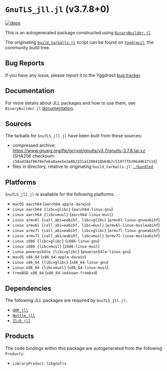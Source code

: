 # `GnuTLS_jll.jl` (v3.7.8+0)

[![deps](https://juliahub.com/docs/GnuTLS_jll/deps.svg)](https://juliahub.com/ui/Packages/GnuTLS_jll/YANfP?page=2)

This is an autogenerated package constructed using [`BinaryBuilder.jl`](https://github.com/JuliaPackaging/BinaryBuilder.jl).

The originating [`build_tarballs.jl`](https://github.com/JuliaPackaging/Yggdrasil/blob/8fff4ac53ebaa23ad61ee35264cbff783d9c2d71/G/GnuTLS/build_tarballs.jl) script can be found on [`Yggdrasil`](https://github.com/JuliaPackaging/Yggdrasil/), the community build tree.

## Bug Reports

If you have any issue, please report it to the Yggdrasil [bug tracker](https://github.com/JuliaPackaging/Yggdrasil/issues).

## Documentation

For more details about JLL packages and how to use them, see `BinaryBuilder.jl` [documentation](https://docs.binarybuilder.org/stable/jll/).

## Sources

The tarballs for `GnuTLS_jll.jl` have been built from these sources:

* compressed archive: https://www.gnupg.org/ftp/gcrypt/gnutls/v3.7/gnutls-3.7.8.tar.xz (SHA256 checksum: `c58ad39af0670efe6a8aee5e3a8b2331a1200418b64b7c51977fb396d4617114`)
* files in directory, relative to originating `build_tarballs.jl`: [`./bundled`](https://github.com/JuliaPackaging/Yggdrasil/tree/8fff4ac53ebaa23ad61ee35264cbff783d9c2d71/G/GnuTLS/bundled)

## Platforms

`GnuTLS_jll.jl` is available for the following platforms:

* `macOS aarch64` (`aarch64-apple-darwin`)
* `Linux aarch64 {libc=glibc}` (`aarch64-linux-gnu`)
* `Linux aarch64 {libc=musl}` (`aarch64-linux-musl`)
* `Linux armv6l {call_abi=eabihf, libc=glibc}` (`armv6l-linux-gnueabihf`)
* `Linux armv6l {call_abi=eabihf, libc=musl}` (`armv6l-linux-musleabihf`)
* `Linux armv7l {call_abi=eabihf, libc=glibc}` (`armv7l-linux-gnueabihf`)
* `Linux armv7l {call_abi=eabihf, libc=musl}` (`armv7l-linux-musleabihf`)
* `Linux i686 {libc=glibc}` (`i686-linux-gnu`)
* `Linux i686 {libc=musl}` (`i686-linux-musl`)
* `Linux powerpc64le {libc=glibc}` (`powerpc64le-linux-gnu`)
* `macOS x86_64` (`x86_64-apple-darwin`)
* `Linux x86_64 {libc=glibc}` (`x86_64-linux-gnu`)
* `Linux x86_64 {libc=musl}` (`x86_64-linux-musl`)
* `FreeBSD x86_64` (`x86_64-unknown-freebsd`)

## Dependencies

The following JLL packages are required by `GnuTLS_jll.jl`:

* [`GMP_jll`](https://github.com/JuliaBinaryWrappers/GMP_jll.jl)
* [`Nettle_jll`](https://github.com/JuliaBinaryWrappers/Nettle_jll.jl)
* [`Zlib_jll`](https://github.com/JuliaBinaryWrappers/Zlib_jll.jl)

## Products

The code bindings within this package are autogenerated from the following `Products`:

* `LibraryProduct`: `libgnutls`
